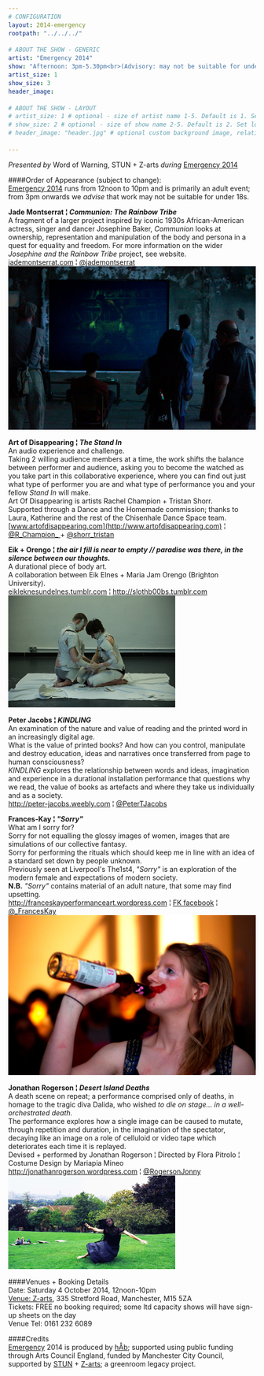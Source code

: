```yaml
---
# CONFIGURATION
layout: 2014-emergency
rootpath: "../../../"

# ABOUT THE SHOW - GENERIC
artist: "Emergency 2014"
show: "Afternoon: 3pm-5.30pm<br>(Advisory: may not be suitable for under 18s)"
artist_size: 1
show_size: 3
header_image:

# ABOUT THE SHOW - LAYOUT
# artist_size: 1 # optional - size of artist name 1-5. Default is 1. Set longer names to lower values
# show_size: 2 # optional - size of show name 2-5. Default is 2. Set longer names to lower values
# header_image: "header.jpg" # optional custom background image, relative to current page

---
```

*Presented by* Word of Warning, STUN + Z-arts *during* [Emergency 2014](/current/2014-emergency)    
          
####Order of Appearance (subject to change):      
[Emergency 2014](/current/2014-emergency) runs from 12noon to 10pm and is primarily an adult event; from 3pm onwards we *advise* that work may not be suitable for under 18s.      
          
**Jade Montserrat ¦ *Communion: The Rainbow Tribe***        
A fragment of a larger project inspired by iconic 1930s African-American actress, singer and dancer Josephine Baker, *Communion* looks at ownership, representation and manipulation of the body and persona in a quest for equality and freedom. For more information on the wider *Josephine and the Rainbow Tribe* project, see website.          
[jademontserrat.com](http://jademontserrat.com) ¦ [@jademontserrat](http://twitter.com/jademontserrat)        
![Jade Monserrat](JadeM.jpg)            
          
**Art of Disappearing ¦ *The Stand In***          
An audio experience and challenge.      
Taking 2 willing audience members at a time, the work shifts the balance between performer and audience, asking you to become the watched as you take part in this collaborative experience, where you can find out just what type of performer you are and what type of performance you and your fellow *Stand In* will make.              
Art Of Disappearing is artists Rachel Champion + Tristan Shorr.       
Supported through a Dance and the Homemade commission; thanks to Laura, Katherine and the rest of the Chisenhale Dance Space team.  
[www.artofdisappearing.com](http://www.artofdisappearing.com) ¦ [@R_Champion_ ](http://twitter.com/R_Champion_) + [@shorr_tristan](http://twitter.com/shorr_tristan)          
          
**Eik + Orengo ¦ *the air I fill is near to empty // paradise was there, in the silence between our thoughts.***         
A durational piece of body art.         
A collaboration between Eik Elnes + Maria Jam Orengo (Brighton University).     
[eikleknesundelnes.tumblr.com](http://eikleknesundelnes.tumblr.com/post/75807321593/the-air-i-fill-is-near-to-empty-paradise-was
) ¦ <http://slothb00bs.tumblr.com>      
![Eik+Orengo](EikOrengo.jpg)            
          
**Peter Jacobs ¦ *KINDLING***           
An examination of the nature and value of reading and the printed word in an increasingly digital age.        
What is the value of printed books? And how can you control, manipulate and destroy education, ideas and narratives once transferred from page to human consciousness?                         
*KINDLING* explores the relationship between words and ideas, imagination and experience in a durational installation performance that questions why we read, the value of books as artefacts and where they take us individually and as a society.     
<http://peter-jacobs.weebly.com> ¦ [@PeterTJacobs](http://twitter.com/PeterTJacobs)            
          
**Frances-Kay ¦ *"Sorry"***             
What am I sorry for?          
Sorry for not equalling the glossy images of women, images that are simulations of our collective fantasy.              
Sorry for performing the rituals which should keep me in line with an idea of a standard set down by people unknown.    
Previously seen at Liverpool's The1st4, *"Sorry"*  is an exploration of the modern female and expectations of modern society.     
**N.B.** *"Sorry"* contains material of an adult nature, that some may find upsetting.             
<http://franceskayperformanceart.wordpress.com> ¦ [FK facebook](http://www.facebook.com/artists.FrancesKay) ¦ [@_FrancesKay](http://twitter.com/_FrancesKay)              
![Frances-Kay](FrancesKay.jpg)          
          
**Jonathan Rogerson ¦ *Desert Island Deaths***              
A death scene on repeat; a performance comprised only of deaths, in homage to the tragic diva Dalida, who wished *to die on stage… in a well-orchestrated death.*            
The performance explores how a single image can be caused to mutate, through repetition and duration, in the imagination of the spectator, decaying like an image on a role of celluloid or video tape which deteriorates each time it is replayed.               
Devised + performed by Jonathan Rogerson ¦ Directed by Flora Pitrolo ¦ Costume Design by Mariapia Mineo       
<http://jonathanrogerson.wordpress.com> ¦ [@RogersonJonny](http://twitter.com/RogersonJonny)        
![Jonathan Rogerson](JRogerson.jpg)               
          
####Venues + Booking Details            
Date: Saturday 4 October 2014, 12noon-10pm        
[Venue: Z-arts](http://www.z-arts.org/about-us/getting-here), 335 Stretford Road, Manchester, M15 5ZA         
Tickets: FREE no booking required; some ltd capacity shows will have sign-up sheets on the day      
Venue Tel: 0161 232 6089      
          
####Credits         
[Emergency](/hab/emergency) 2014 is produced by [hÅb](/hab); supported using public funding through Arts Council England, funded by Manchester City Council, supported by [STUN](http://stunlive.com) + [Z-arts](http://www.z-arts.org); a greenroom legacy project.
